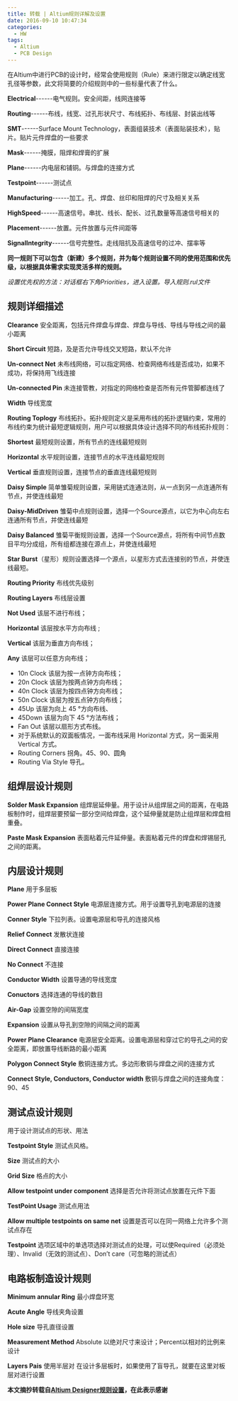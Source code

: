 ```yaml
---
title: 转载 | Altium规则详解及设置
date: 2016-09-10 10:47:34
categories:
  - HW
tags:
  - Altium
  - PCB Design
---
```


在Altium中进行PCB的设计时，经常会使用规则（Rule）来进行限定以确定线宽孔径等参数，此文将简要的介绍规则中的一些标量代表了什么。

<!--more-->

**Electrical**------电气规则。安全间距，线网连接等

**Routing**------布线，线宽、过孔形状尺寸、布线拓扑、布线层、封装出线等

**SMT**------Surface Mount Technology，表面组装技术（表面贴装技术），贴片。贴片元件焊盘的一些要求

**Mask**------掩膜，阻焊和焊膏的扩展

**Plane**------内电层和铺铜。与焊盘的连接方式

**Testpoint**------测试点

**Manufacturing**------加工。孔、焊盘、丝印和阻焊的尺寸及相关关系

**HighSpeed**------高速信号。串扰、线长、配长、过孔数量等高速信号相关的

**Placement**------放置。元件放置与元件间距等

**SignalIntegrity**------信号完整性。走线阻抗及高速信号的过冲、摆率等

**同一规则下可以包含（新建）多个规则，并为每个规则设置不同的使用范围和优先级，以根据具体需求实现灵活多样的规则。**

*设置优先权的方法：对话框右下角Priorities，进入设置。导入规则.rul文件*



## 规则详细描述

**Clearance** 安全距离，包括元件焊盘与焊盘、焊盘与导线、导线与导线之间的最小距离

**Short Circuit** 短路，及是否允许导线交叉短路，默认不允许

**Un-connect Net** 未布线网络，可以指定网络、检查网络布线是否成功，如果不成功，将保持用飞线连接

**Un-connected Pin** 未连接管教，对指定的网络检查是否所有元件管脚都连线了

**Width** 导线宽度

**Routing Toplogy** 布线拓扑。拓扑规则定义是采用布线的拓扑逻辑约束，常用的布线约束为统计最短逻辑规则，用户可以根据具体设计选择不同的布线拓扑规则：

**Shortest** 最短规则设置，所有节点的连线最短规则

**Horizontal** 水平规则设置，连接节点的水平连线最短规则

**Vertical** 垂直规则设置，连接节点的垂直连线最短规则

**Daisy Simple** 简单雏菊规则设置，采用链式连通法则，从一点到另一点连通所有节点，并使连线最短

**Daisy-MidDriven** 雏菊中点规则设置，选择一个Source源点，以它为中心向左右连通所有节点，并使连线最短

**Daisy Balanced** 雏菊平衡规则设置，选择一个Source源点，将所有中间节点数目平均分成组，所有组都连接在源点上，并使连线最短

**Star Burst**（星形）规则设置选择一个源点，以星形方式去连接别的节点，并使连线最短。

**Routing Priority** 布线优先级别

**Routing Layers** 布线层设置

**Not Used** 该层不进行布线； 

**Horizontal** 该层按水平方向布线 ;

**Vertical** 该层为垂直方向布线； 

**Any** 该层可以任意方向布线；

+ 10n Clock 该层为按一点钟方向布线； 
+ 20n Clock 该层为按两点钟方向布线； 
+ 40n Clock 该层为按四点钟方向布线； 
+ 50n Clock 该层为按五点钟方向布线； 
+ 45Up 该层为向上 45 °方向布线、 
+ 45Down 该层为向下 45 °方法布线； 
+ Fan Out 该层以扇形方式布线。
+ 对于系统默认的双面板情况，一面布线采用 Horizontal 方式，另一面采用 Vertical 方式。 
+ Routing Corners 拐角。45、90、圆角
+ Routing Via Style 导孔。

 

## 组焊层设计规则

**Solder Mask Expansion** 组焊层延伸量。用于设计从组焊层之间的距离，在电路板制作时，组焊层要预留一部分空间给焊盘，这个延伸量就是防止组焊层和焊盘相重叠。

**Paste Mask Expansion** 表面粘着元件延伸量。表面粘着元件的焊盘和焊锡层孔之间的距离。



## 内层设计规则

**Plane** 用于多层板

**Power Plane Connect Style** 电源层连接方式。用于设置导孔到电源层的连接

**Conner Style** 下拉列表。设置电源层和导孔的连接风格

**Relief Connect** 发散状连接

**Direct Connect** 直接连接

**No Connect** 不连接

**Conductor Width** 设置导通的导线宽度

**Conuctors** 选择连通的导线的数目

**Air-Gap** 设置空隙的间隔宽度

**Expansion** 设置从导孔到空隙的间隔之间的距离

**Power Plane Clearance** 电源层安全距离。设置电源层和穿过它的导孔之间的安全距离，即放置导线断路的最小距离

**Polygon Connect Style** 敷铜连接方式。多边形敷铜与焊盘之间的连接方式

**Connect Style, Conductors, Conductor width** 敷铜与焊盘之间的连接角度：90、45

 

## 测试点设计规则

用于设计测试点的形状、用法

**Testpoint Style** 测试点风格。

**Size** 测试点的大小

**Grid Size** 格点的大小

**Allow testpoint under component** 选择是否允许将测试点放置在元件下面

**TestPoint Usage** 测试点用法

**Allow multiple testpoints on same net** 设置是否可以在同一网络上允许多个测试点存在

**Testpoint** 选项区域中的单选项选择对测试点的处理，可以使Required（必须处理）、Invalid（无效的测试点）、Don’t care（可忽略的测试点）




## 电路板制造设计规则

**Minimum annular Ring** 最小焊盘环宽

**Acute Angle** 导线夹角设置

**Hole size** 导孔直径设置

**Measurement Method** Absolute 以绝对尺寸来设计；Percent以相对的比例来设计

**Layers Pais** 使用半层对 在设计多层板时，如果使用了盲导孔，就要在这里对板层对进行设置

**本文摘抄转载自[Altium Designer规则设置](http://www.cnblogs.com/perfy/p/3957601.html)，在此表示感谢**